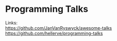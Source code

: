 # Programming Talks

Links:  
https://github.com/JanVanRyswyck/awesome-talks  
https://github.com/hellerve/programming-talks
